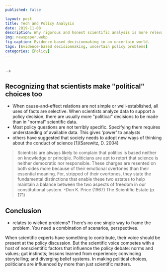 ```yaml
---
published: false

layout: post
title: Tech and Policy Analysis
date: 2019-11-08
description: Why rigorous and honest scientific analysis is more relevant than ever to supporting big policy problems.
img: newspaper.webp
fig-caption: Evidence-based decisionmaking in an uncertain world.
tags: [Evidence-based decisionmaking, uncertain policy problems]
categories: [Policy]
---
```

<!--
Innovative new tech opportunities such as machine learning, big data analysis, and cloud computing are already disrupting a wide variety of global issues. To be a part of the cool shift towards advanced computing though, you'll have to master a lot of old-school things like [classical statistics](/hypothesis-testing/) and [probability distributions](/probability-distributions/), which is why I've included several tutorials in this blog. But you'll find no examples of coin flips and dice-rolling here, because you can find that in plenty of other textbooks and websites. Instead, my focus is on the messy and uncertain situations that surround real-world policymakers. While the people who craft our environmental regulations, disaster budgets, and health insurance policies certainly rely on mathematical and statistical information, there is (hopefully) more to their decision making than measuring and coin-flipping.

##### Article contents
- TOC
{:toc}

<br>


# How do policymakers use scientific evidence?
The process of policymaking is probably never linear, although you'll find a number of decision analysis texts that seem to portray it as if it were. More likely, policies are made through interactions between multiple stakeholders (or "actors") and over a series of compromises, tangents, and revisions. Also, many policy ideas "sit on a shelf" until the right window of opportunity presents itself - perhaps through a shift in public opinion or financial opportunity - that makes the idea suddenly become favorable. Any multi-actor problem is bound to grapple with diverging interests, culture differences, miscommunication and differing information sources. And of course, the jaded among us will hark of corruption, partisanship, and hidden agendas. However, this is the nature of the world we live in and which really big and important decisions are made. To be useful, scientific analysis must be conducted in the world as it really is, not how we wish it was.

Those of us who are technically-inclined serve an important role in supporting those who are appointed to create large-scale policies. Whether you are:
- an engineer advising on the safety of a new infrastructure project;
- a data scientist making projections from census data;
- an epidemiologist giving input on how government money should be spent against a novel disease;
- an IT expert weighing in on a program to combat a cybersecurity threat;

All of these technocrats play a role in the ability of policymakers to make evidence-informed decisions. However, it is misleading to think of your role merely as the "neutral advisor". Data is assumed to be objective because we have institutionalized its use, however, we must understand that no analysis is truly "objective" and all data collection and modelling captures just part of the story.

The standard scientific model assumes that if there is not a consensus about some fact, then more research should be done and then the truth will be revealed. However, applying this standard model to problems in the policy sphere - where all facts seem up for debate - means that conducting *more* research is unlikely to resolve the problem. This is a major frustration to scientists, who may implicitly assume the following linear trajectory exists:

<p style="text-align: center;">"more science"  &rarr; "less uncertainty"  &rarr; "correct course of action"  &rarr; "political action"</p>

Therefore, to the scientifically-inclined, the only excuse for a lack of policy action can be if there is uncertainty around what the best course of action is. However, the politically-minded are well aware that supposing there is only *one* way to define the "best" option is far removed from reality.

<br>
![science-policy interface](../assets/img/climate-change-science-v-politics-cartoon.jpg){:.post-img-smaller}
<!-- <div class ="post-img-caption">
https://oxfamblogs.org/fp2p/how-can-politics-ever-serve-future-generations-on-climate-change-but-lots-of-other-stuff-too/
</div>-->

<br> -->

## Recognizing that scientists make "political" choices too
- When cause-and-effect relations are not simple or well-established, all uses of facts are selective. When scientists analyze data to support a policy decision, there are usually more "political" decisions to be made than in "normal" scientific data.
- Most policy questions are not terribly specific. Specifying them requires understanding of available data. This gives ‘power’ to analysts
- others have suggested that society needs to adopt new ways of thinking about the conduct of science [1](Sarewitz, D. 2004)

> Scientists are always likely to complain that politics is based neither on knowledge or principle. Politicians are apt to retort that science is neither democratic nor responsible. These charges are resented on both sides more because of their emotional overtones than their essential meaning. For, stripped of their overtones, they state the fundamental distinctions that enable these two estates to help maintain a balance between the two aspects of freedom in our constitutional system. -Don K. Price (1967) The Scientific Estate (p. 171)


## Conclusion
-  relates to wicked problems? There’s no one single way to frame the problem. You need a combination of scenarios, perspectives.

<!-- ### References
Hoppe, Robert. (1999). Policy analysis, science and politics: From 'speaking truth to power' to 'making sense together'. Science & Public Policy - SCI PUBLIC POLICY. 26. 201-210. 10.3152/147154399781782482. -->

<!-- Examples where resolving the technical dispute did not solve the policy debate:
- The Gore-Bush election: addressing the vote count did not help the controversy [1](Sarewitz, D. 2004)

- Policy analysis is messy and often subjective.

# A Primer on Model-Based Decision-Making
- you can easily make a policy, but it wont be adopted easily if it conflicts with exiting norms/institutions
- Recap from Hans: Don’t blame politicians if the results from science aren’t used
- What strategies make a modeler valuable broker for a politician?
- Better models, communication, interaction, broker
- Note “better” model may be different for a scientist and a politician. What are the quality criteria?
- Where in the policy process can you use which strategies?
- Claim of this course: exploratory modelling offers the modeler a set of techniques that can be used for these strategies
- We can still assist the decision-maker, not by telling them the right answer, but telling them what is completely impossible, etc.
- How does deep uncertainty
- Traditional approach: try to predict the future and design plans to optimize this future. But what if you’re predictions suck or people disagree on the models?
- New approach: explore and adapt. Identify differences that make a difference. Design plans that are insensitive to these differences
- Our decisions are “political” too, i.e. when we choose thresholds for PRIM analysis. No correct answer.
- To get insight from big data you need computational skills that politicians lack. They often rely on analysts from the private sector
- Make sure the story you’re focusing on is the right story. Information demand be sure that you align your work to the actual questions policymakers want empirical answers to, not that you’re analysing something else.
- Expert opinion has traditionally played an ambiguous role in basic constitutional arrangements, and it is not clear what their level of “responsibility” is. There are striking differences between responsibility assigned to decision makers and responsibility assigned to experts.  (Turner, 2005)
- Expert knowledge is impersonal knowledge expressed or formulated by individuals, while political responsibility is personal and judged by collective processes. (Turner, 2005)

Sarewitz, D. (2004) How science makes environmental controversies worse. Environmental Science & Policy 7, 385-403. doi: 10.1016/j.envsci.2004.06.001
- Climate change: Each level of analysis is not only associated with its own competing bodies of contestable knowledge and facts, but is also dependent on how one views the other levels of analysis.
- Reduction of uncertainty is a central, perhaps the central, goal of scientific research carried out in the context of environmental controversies
- Uncertainty in environmental controversies is a manifestation of scientific disunity (excess of objectivity; disciplinary diversity) and political conflict
- -->

When scientific experts have something to contribute, their voice should be present at the policy discussion. But the scientific voice competes with a host of nonscientific factors that influence the policy debate: norms and values; gut instincts; lessons learned from experience; convincing storytelling; and diverging belief systems. In making political choices, politicians are influenced by more than just scientific matters.
